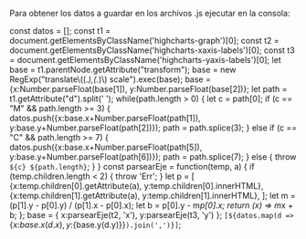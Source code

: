 Para obtener los datos a guardar en los archivos .js ejecutar en la consola:

const datos = [];
const t1 = document.getElementsByClassName('highcharts-graph')[0];
const t2 = document.getElementsByClassName('highcharts-xaxis-labels')[0];
const t3 = document.getElementsByClassName('highcharts-yaxis-labels')[0];
let base = t1.parentNode.getAttribute("transform");
base = new RegExp("translate\\((.*),(.*)\\) scale").exec(base);
base = {x:Number.parseFloat(base[1]), y:Number.parseFloat(base[2])};
let path = t1.getAttribute("d").split(' ');
while(path.length > 0) {
  let c = path[0];
  if (c == "M" && path.length >= 3) {
    datos.push({x:base.x+Number.parseFloat(path[1]), y:base.y+Number.parseFloat(path[2])});
    path = path.splice(3);
  } else if (c == "C" && path.length >= 7) {
    datos.push({x:base.x+Number.parseFloat(path[5]), y:base.y+Number.parseFloat(path[6])});
    path = path.splice(7);
  } else {
    throw `${c} ${path.length}`;
  }
}
const parsearEje = function(temp, a) {
  if (temp.children.length < 2) { throw 'Err'; }
  let p = [
    {x:temp.children[0].getAttribute(a), y:temp.children[0].innerHTML},
    {x:temp.children[1].getAttribute(a), y:temp.children[1].innerHTML},
  ];
  let m = (p[1].y - p[0].y) / (p[1].x - p[0].x);
  let b = p[0].y - m*p[0].x;
  return (x) => m*x + b;
};
base = {
  x:parsearEje(t2, 'x'),
  y:parsearEje(t3, 'y')
};
`[${datos.map(d => `{x:${base.x(d.x)}, y:${base.y(d.y)}}`).join(',')}]`;